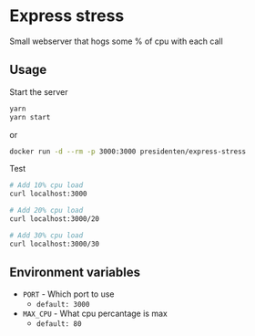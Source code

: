 Express stress
==============

Small webserver that hogs some % of cpu with each call

Usage
-----

Start the server
```bash
yarn
yarn start
```

or
```bash
docker run -d --rm -p 3000:3000 presidenten/express-stress
```

Test
```bash
# Add 10% cpu load
curl localhost:3000

# Add 20% cpu load
curl localhost:3000/20

# Add 30% cpu load
curl localhost:3000/30
```

Environment variables
---------------------

- `PORT` - Which port to use
  - `default: 3000`
- `MAX_CPU` - What cpu percantage is max
  - `default: 80`
